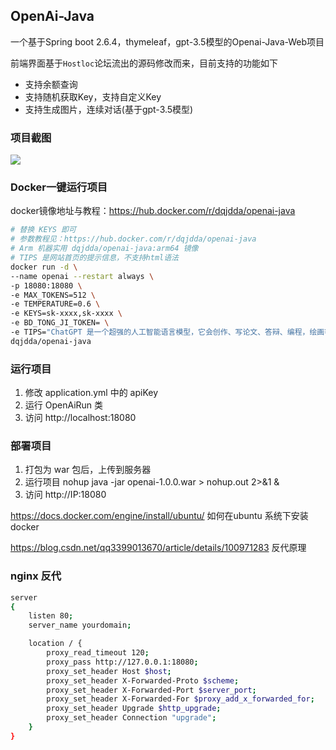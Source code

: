 ## OpenAi-Java

一个基于Spring boot 2.6.4，thymeleaf，gpt-3.5模型的Openai-Java-Web项目

前端界面基于`Hostloc`论坛流出的源码修改而来，目前支持的功能如下

- 支持余额查询
- 支持随机获取Key，支持自定义Key
- 支持生成图片，连续对话(基于gpt-3.5模型)

### 项目截图

![](https://s2.loli.net/2023/02/17/o93NLaA2d5YwClJ.png)

### Docker一键运行项目

docker镜像地址与教程：https://hub.docker.com/r/dqjdda/openai-java

```bash
# 替换 KEYS 即可
# 参数教程见：https://hub.docker.com/r/dqjdda/openai-java
# Arm 机器实用 dqjdda/openai-java:arm64 镜像
# TIPS 是网站首页的提示信息，不支持html语法
docker run -d \
--name openai --restart always \
-p 18080:18080 \
-e MAX_TOKENS=512 \
-e TEMPERATURE=0.6 \
-e KEYS=sk-xxxx,sk-xxxx \
-e BD_TONG_JI_TOKEN= \
-e TIPS="ChatGPT 是一个超强的人工智能语言模型，它会创作、写论文、答辩、编程，绘画等" \
dqjdda/openai-java
```

### 运行项目

1. 修改 application.yml 中的 apiKey
2. 运行 OpenAiRun 类
3. 访问 http://localhost:18080

### 部署项目

1. 打包为 war 包后，上传到服务器
2. 运行项目 nohup java -jar openai-1.0.0.war > nohup.out 2>&1 &
3. 访问 http://IP:18080

https://docs.docker.com/engine/install/ubuntu/ 如何在ubuntu 系统下安装docker

https://blog.csdn.net/qq3399013670/article/details/100971283  反代原理

### nginx 反代
```bash
server
{
    listen 80;
    server_name yourdomain;

    location / {
        proxy_read_timeout 120; 
        proxy_pass http://127.0.0.1:18080;
        proxy_set_header Host $host;
        proxy_set_header X-Forwarded-Proto $scheme;
        proxy_set_header X-Forwarded-Port $server_port;
        proxy_set_header X-Forwarded-For $proxy_add_x_forwarded_for;
        proxy_set_header Upgrade $http_upgrade;
        proxy_set_header Connection "upgrade";
    }
}
```
